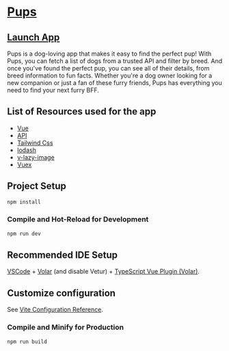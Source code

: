 #  [Pups](https://pups-app.netlify.app/)

## [Launch App](https://pups-app.netlify.app/)

Pups is a dog-loving app that makes it easy to find the perfect pup! With Pups, you can fetch a list of dogs from a trusted API and filter by breed. And once you've found the perfect pup, you can see all of their details, from breed information to fun facts. Whether you're a dog owner looking for a new companion or just a fan of these furry friends, Pups has everything you need to find your next furry BFF.
## List of Resources used for the app

- [Vue](https://vuejs.org/) 
- [API](https://dog.ceo/dog-api/) 
- [Tailwind Css](https://tailwindcss.com/)
- [lodash](https://lodash.com/)
- [v-lazy-image](https://www.npmjs.com/package/v-lazy-image)
- [Vuex](https://vuex.vuejs.org/)

## Project Setup

```sh
npm install
```

### Compile and Hot-Reload for Development

```sh
npm run dev
```

## Recommended IDE Setup

[VSCode](https://code.visualstudio.com/) + [Volar](https://marketplace.visualstudio.com/items?itemName=Vue.volar) (and disable Vetur) + [TypeScript Vue Plugin (Volar)](https://marketplace.visualstudio.com/items?itemName=Vue.vscode-typescript-vue-plugin).

## Customize configuration

See [Vite Configuration Reference](https://vitejs.dev/config/).


### Compile and Minify for Production

```sh
npm run build
```
